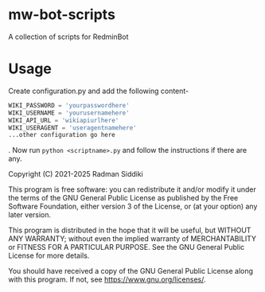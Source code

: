 # mw-bot-scripts
A collection of scripts for RedminBot

# Usage

Create configuration.py and add the following content-
```Python
WIKI_PASSWORD = 'yourpasswordhere'
WIKI_USERNAME = 'yourusernamehere'
WIKI_API_URL = 'wikiapiurlhere'
WIKI_USERAGENT = 'useragentnamehere'
...other configuration go here
```
. Now run ``python <scriptname>.py`` and follow the instructions if there are any.

Copyright (C) 2021-2025 Radman Siddiki

This program is free software: you can redistribute it and/or modify it under the terms of the GNU General Public License as published by the Free Software Foundation, either version 3 of the License, or (at your option) any later version.

This program is distributed in the hope that it will be useful, but WITHOUT ANY WARRANTY; without even the implied warranty of MERCHANTABILITY or FITNESS FOR A PARTICULAR PURPOSE. See the GNU General Public License for more details.

You should have received a copy of the GNU General Public License along with this program. If not, see https://www.gnu.org/licenses/.
